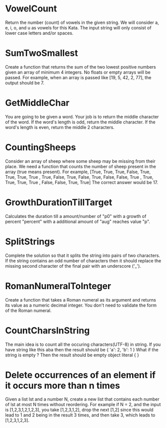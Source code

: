 # VowelCount
Return the number (count) of vowels in the given string.
We will consider a, e, i, o, and u as vowels for this Kata.
The input string will only consist of lower case letters and/or spaces.

# SumTwoSmallest
Create a function that returns the sum of the two lowest positive numbers given an array of minimum 4 integers. No floats or empty arrays will be passed.
For example, when an array is passed like [19, 5, 42, 2, 77], the output should be 7.

# GetMiddleChar
You are going to be given a word. Your job is to return the middle character of the word. If the word's length is odd, return the middle character. If the word's length is even, return the middle 2 characters.

# CountingSheeps
Consider an array of sheep where some sheep may be missing from their place. We need a function that counts the number of sheep present in the array (true means present).
For example,
[True,  True,  True,  False,
  True,  True,  True,  True ,
  True,  False, True,  False,
  True,  False, False, True ,
  True,  True,  True,  True ,
  False, False, True,  True]
The correct answer would be 17.

# GrowthDurationTillTarget
Calculates the duration till a amount/number of "p0" with a growth of percent "percent" with a additional amount of "aug" reaches value "p".

# SplitStrings
Complete the solution so that it splits the string into pairs of two characters. If the string contains an odd number of characters then it should replace the missing second character of the final pair with an underscore ('_').

# RomanNumeralToInteger
Create a function that takes a Roman numeral as its argument and returns its value as a numeric decimal integer. You don't need to validate the form of the Roman numeral.

# CountCharsInString
The main idea is to count all the occuring characters(UTF-8) in string. If you have string like this aba then the result should be { 'a': 2, 'b': 1 }
What if the string is empty ? Then the result should be empty object literal { }

# Delete occurrences of an element if it occurs more than n times
Given a list lst and a number N, create a new list that contains each number of lst at most N times without reordering. For example if N = 2, and the input is [1,2,3,1,2,1,2,3], you take [1,2,3,1,2], drop the next [1,2] since this would lead to 1 and 2 being in the result 3 times, and then take 3, which leads to [1,2,3,1,2,3].
